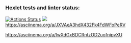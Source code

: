 ### Hexlet tests and linter status:
[![Actions Status](https://github.com/romaverne/js-starter-project-44/workflows/hexlet-check/badge.svg)](https://github.com/romaverne/js-starter-project-44/actions)
<a href="https://codeclimate.com/github/romaverne/js-starter-project-44/maintainability"><img src="https://api.codeclimate.com/v1/badges/e23453612a06efee775d/maintainability" /></a>
https://asciinema.org/a/JXVAeA3hdX432Fk4FdWFoPeRV

https://asciinema.org/a/IwXdGxBDCRntzOD2uofnipvXU
